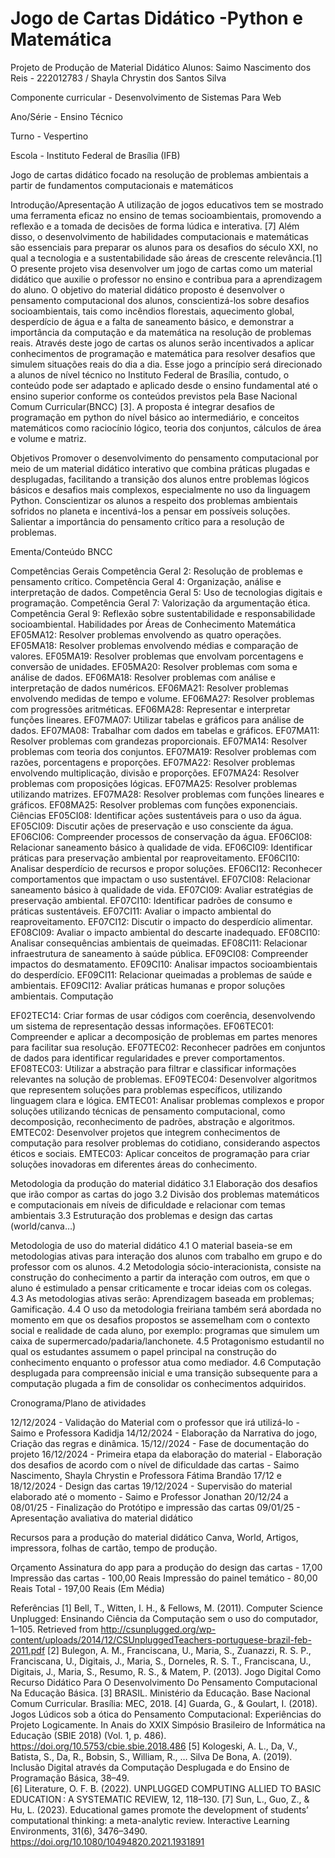   # Jogo de Cartas Didático -Python e Matemática
  

Projeto de Produção de Material Didático
Alunos: Saimo Nascimento dos Reis - 222012783 / Shayla Chrystin dos Santos Silva

Componente curricular - Desenvolvimento de Sistemas Para Web

Ano/Série - Ensino Técnico 

Turno - Vespertino

Escola - Instituto Federal de Brasília (IFB)


Jogo de cartas didático focado na resolução de problemas ambientais a partir de fundamentos computacionais e matemáticos 

Introdução/Apresentação
A utilização de jogos educativos tem se mostrado uma ferramenta eficaz no ensino de temas socioambientais, promovendo a reflexão e a tomada de decisões de forma lúdica e interativa. [7] Além disso, o desenvolvimento de habilidades computacionais e matemáticas são essenciais para preparar os alunos para os desafios do século XXI, no qual a tecnologia e a sustentabilidade são áreas de crescente relevância.[1]
	O presente projeto visa desenvolver um jogo de cartas como um material didático que auxilie o professor no ensino e contribua para a aprendizagem do aluno. O objetivo do material didático proposto é desenvolver o pensamento computacional dos alunos, conscientizá-los sobre desafios socioambientais, tais como incêndios florestais, aquecimento global, desperdício de água e a falta de saneamento básico, e demonstrar a importância da computação e da matemática na resolução de problemas reais. 
	Através deste jogo de cartas os alunos serão incentivados a aplicar conhecimentos de programação e matemática para resolver desafios que simulem situações reais do dia a dia. Esse jogo a princípio será direcionado a alunos de nível técnico no Instituto Federal de Brasília, contudo, o conteúdo pode ser adaptado e aplicado desde o ensino fundamental até o ensino superior conforme os conteúdos previstos pela Base Nacional Comum Curricular(BNCC) [3]. A proposta é integrar desafios de programação em python do nível básico ao intermediário, e conceitos matemáticos como raciocínio lógico, teoria dos conjuntos, cálculos de área e volume e matriz.
       



Objetivos
Promover o desenvolvimento do pensamento computacional por meio de um material didático interativo que combina práticas plugadas e desplugadas, facilitando a transição dos alunos entre problemas lógicos básicos e desafios mais complexos, especialmente no uso da linguagem Python.
Conscientizar os alunos a respeito dos problemas ambientais sofridos no planeta e incentivá-los a pensar em possíveis soluções. 
Salientar a importância do pensamento crítico para a resolução de problemas. 

Ementa/Conteúdo BNCC

Competências Gerais
Competência Geral 2: Resolução de problemas e pensamento crítico.
Competência Geral 4: Organização, análise e interpretação de dados.
Competência Geral 5: Uso de tecnologias digitais e programação.
Competência Geral 7: Valorização da argumentação ética.
Competência Geral 9: Reflexão sobre sustentabilidade e responsabilidade socioambiental.
Habilidades por Áreas de Conhecimento
Matemática
EF05MA12: Resolver problemas envolvendo as quatro operações.
EF05MA18: Resolver problemas envolvendo médias e comparação de valores.
EF05MA19: Resolver problemas que envolvam porcentagens e conversão de unidades.
EF05MA20: Resolver problemas com soma e análise de dados.
EF06MA18: Resolver problemas com análise e interpretação de dados numéricos.
EF06MA21: Resolver problemas envolvendo medidas de tempo e volume.
EF06MA27: Resolver problemas com progressões aritméticas.
EF06MA28: Representar e interpretar funções lineares.
EF07MA07: Utilizar tabelas e gráficos para análise de dados.
EF07MA08: Trabalhar com dados em tabelas e gráficos.
EF07MA11: Resolver problemas com grandezas proporcionais.
EF07MA14: Resolver problemas com teoria dos conjuntos.
EF07MA19: Resolver problemas com razões, porcentagens e proporções.
EF07MA22: Resolver problemas envolvendo multiplicação, divisão e proporções.
EF07MA24: Resolver problemas com proposições lógicas.
EF07MA25: Resolver problemas utilizando matrizes.
EF07MA28: Resolver problemas com funções lineares e gráficos.
EF08MA25: Resolver problemas com funções exponenciais.
Ciências
EF05CI08: Identificar ações sustentáveis para o uso da água.
EF05CI09: Discutir ações de preservação e uso consciente da água.
EF06CI06: Compreender processos de conservação da água.
EF06CI08: Relacionar saneamento básico à qualidade de vida.
EF06CI09: Identificar práticas para preservação ambiental por reaproveitamento.
EF06CI10: Analisar desperdício de recursos e propor soluções.
EF06CI12: Reconhecer comportamentos que impactam o uso sustentável.
EF07CI08: Relacionar saneamento básico à qualidade de vida.
EF07CI09: Avaliar estratégias de preservação ambiental.
EF07CI10: Identificar padrões de consumo e práticas sustentáveis.
EF07CI11: Avaliar o impacto ambiental do reaproveitamento.
EF07CI12: Discutir o impacto do desperdício alimentar.
EF08CI09: Avaliar o impacto ambiental do descarte inadequado.
EF08CI10: Analisar consequências ambientais de queimadas.
EF08CI11: Relacionar infraestrutura de saneamento à saúde pública.
EF09CI08: Compreender impactos do desmatamento.
EF09CI10: Analisar impactos socioambientais do desperdício.
EF09CI11: Relacionar queimadas a problemas de saúde e ambientais.
EF09CI12: Avaliar práticas humanas e propor soluções ambientais.
Computação

EF02TEC14: Criar formas de usar códigos com coerência, desenvolvendo um sistema de representação dessas informações.
EF06TEC01: Compreender e aplicar a decomposição de problemas em partes menores para facilitar sua resolução.
EF07TEC02: Reconhecer padrões em conjuntos de dados para identificar regularidades e prever comportamentos.
EF08TEC03: Utilizar a abstração para filtrar e classificar informações relevantes na solução de problemas.
EF09TEC04: Desenvolver algoritmos que representem soluções para problemas específicos, utilizando linguagem clara e lógica.
EMTEC01: Analisar problemas complexos e propor soluções utilizando técnicas de pensamento computacional, como decomposição, reconhecimento de padrões, abstração e algoritmos.
EMTEC02: Desenvolver projetos que integrem conhecimentos de computação para resolver problemas do cotidiano, considerando aspectos éticos e sociais.
EMTEC03: Aplicar conceitos de programação para criar soluções inovadoras em diferentes áreas do conhecimento.

Metodologia da produção do material didático
	3.1 Elaboração dos desafios que irão compor as cartas do jogo
	3.2 Divisão dos problemas matemáticos e computacionais em níveis de dificuldade e relacionar com temas ambientais 
	3.3 Estruturação dos problemas e design das cartas (world/canva…) 

Metodologia de uso do material didático 
4.1 O material baseia-se em metodologias ativas para interação dos alunos com trabalho em grupo e do professor com os alunos.
4.2 Metodologia sócio-interacionista, consiste na construção do conhecimento a partir da interação com outros, em que o aluno é estimulado a pensar criticamente e trocar ideias com os colegas.  
4.3 As metodologias ativas serão: Aprendizagem baseada em problemas; Gamificação.
4.4 O uso da metodologia freiriana também será abordada no momento em que os desafios propostos se assemelham com o contexto social e realidade de cada aluno, por exemplo: programas que simulem um caixa de supermercado/padaria/lanchonete.
4.5 Protagonismo estudantil no qual os estudantes assumem o papel principal na construção do conhecimento enquanto o professor atua como mediador.
4.6 Computação desplugada para compreensão inicial e uma transição subsequente para a computação plugada a fim de consolidar os conhecimentos adquiridos.

Cronograma/Plano de atividades 

12/12/2024 - Validação do Material com o professor que irá utilizá-lo - Saimo e Professora Kadidja
14/12/2024 - Elaboração da Narrativa do jogo, Criação das regras e dinâmica.
15/12//2024 - Fase de documentação do projeto 
16/12/2024 - Primeira etapa da elaboração do material - Elaboração dos desafios de acordo com o nível de dificuldade das cartas - Saimo Nascimento, Shayla Chrystin e Professora Fátima Brandão
17/12 e 18/12/2024 - Design das cartas 
19/12/2024 - Supervisão do material elaborado até o momento - Saimo e Professor Jonathan
20/12/24 a 08/01/25 - Finalização do Protótipo e impressão das cartas 
09/01/25 -  Apresentação avaliativa do material didático 

Recursos para a produção do material didático
Canva, World, Artigos, impressora, folhas de cartão, tempo de produção.

Orçamento
Assinatura do app para a produção do design das cartas - 17,00
Impressão das cartas -  100,00 Reais
Impressão do painel temático - 80,00 Reais
Total - 197,00 Reais (Em Média)

Referências
[1] Bell, T., Witten, I. H., & Fellows, M. (2011). Computer Science Unplugged: Ensinando Ciência da Computação sem o uso do computador, 1–105. Retrieved from http://csunplugged.org/wp-content/uploads/2014/12/CSUnpluggedTeachers-portuguese-brazil-feb-2011.pdf
[2] Bulegon, A. M., Franciscana, U., Maria, S., Zuanazzi, R. S. P., Franciscana, U., Digitais, J., Maria, S., Dorneles, R. S. T., Franciscana, U., Digitais, J., Maria, S., Resumo, R. S., & Matem, P. (2013). Jogo Digital Como Recurso Didático Para O Desenvolvimento Do Pensamento Computacional Na Educação Básica.
[3] BRASIL. Ministério da Educação. Base Nacional Comum Curricular. Brasília: MEC, 2018.
[4] Guarda, G., & Goulart, I. (2018). Jogos Lúdicos sob a ótica do Pensamento Computacional: Experiências do Projeto Logicamente. In Anais do XXIX Simpósio Brasileiro de Informática na Educação (SBIE 2018) (Vol. 1, p. 486). https://doi.org/10.5753/cbie.sbie.2018.486
[5] Kologeski, A. L., Da, V., Batista, S., Da, R., Bobsin, S., William, R., … Silva De Bona, A. (2019). Inclusão Digital através da Computação Desplugada e do Ensino de Programação Básica, 38–49.		
[6] Literature, O. F. B. (2022). UNPLUGGED COMPUTING ALLIED TO BASIC EDUCATION : A SYSTEMATIC REVIEW, 12, 118–130.
[7] Sun, L., Guo, Z., & Hu, L. (2023). Educational games promote the development of students’ computational thinking: a meta-analytic review. Interactive Learning Environments, 31(6), 3476–3490. https://doi.org/10.1080/10494820.2021.1931891






 













